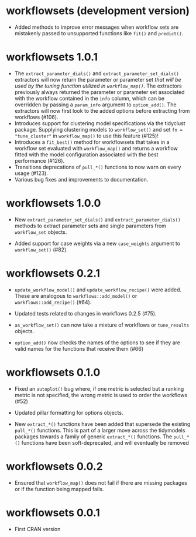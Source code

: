 # workflowsets (development version)

* Added methods to improve error messages when workflow sets are mistakenly
  passed to unsupported functions like `fit()` and `predict()`.

# workflowsets 1.0.1

* The `extract_parameter_dials()` and `extract_parameter_set_dials()` extractors
  will now return the parameter or parameter set 
  _that will be used by the tuning function utilized in `workflow_map()`_. 
  The extractors previously always returned the parameter or parameter set
  associated with the workflow contained in the `info` column, which can be
  overridden by passing a `param_info` argument to `option_add()`. The 
  extractors will now first look to the added options before extracting from
  workflows (#106).
* Introduces support for clustering model specifications via the tidyclust 
  package. Supplying clustering models to `workflow_set()` and set
  `fn = "tune_cluster"` in `workflow_map()` to use this feature (#125)!
* Introduces a `fit_best()` method for workflowsets that takes in a workflow set
  evaluated with `workflow_map()` and returns a workflow fitted with the model
  configuration associated with the best performance (#126).
* Transitions deprecations of `pull_*()` functions to now warn on every usage 
  (#123).
* Various bug fixes and improvements to documentation.

# workflowsets 1.0.0

* New `extract_parameter_set_dials()` and `extract_parameter_dials()` methods to 
  extract parameter sets and single parameters from `workflow_set` objects.
  
* Added support for case weights via a new `case_weights` argument
  to `workflow_set()` (#82).

# workflowsets 0.2.1

* `update_workflow_model()` and `update_workflow_recipe()` were added. These are analogous to `workflows::add_model()` or `workflows::add_recipe()` (#64).

* Updated tests related to changes in workflows 0.2.5 (#75).

* `as_workflow_set()` can now take a mixture of workflows or `tune_results` objects. 

* `option_add()` now checks the names of the options to see if they are valid names for the functions that receive them (#66)

# workflowsets 0.1.0

* Fixed an `autoplot()` bug where, if one metric is selected but a ranking metric is not specified, the wrong metric is used to order the workflows (#52)

* Updated pillar formatting for options objects. 

* New `extract_*()` functions have been added that supersede the existing `pull_*()` functions. This is part of a larger move across the tidymodels packages towards a family of generic `extract_*()` functions. The `pull_*()` functions have been soft-deprecated, and will eventually be removed

# workflowsets 0.0.2

* Ensured that `workflow_map()` does not fail if there are missing packages or if the function being mapped fails. 

# workflowsets 0.0.1

* First CRAN version
